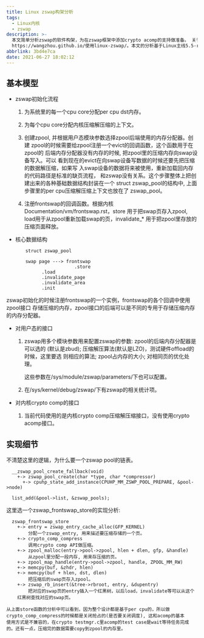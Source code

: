 ```yaml
---
title: Linux zswap构架分析
tags:
  - Linux内核
  - zswap
description: >-
  本文简单分析zswap的软件构架，为在zswap框架中添加crypto acomp的支持做准备。 关于zswap的基本介绍和使用可以参考:
  https://wangzhou.github.io/使用linux-zswap/。本文的分析基于Linux主线5.5-rc1。
abbrlink: 3bd4e7ca
date: 2021-06-27 18:02:12
---
```


基本模型
-----------

 - zswap初始化流程

     1. 为系统里的每一个cpu core分配per cpu dst内存。

     2. 为每个cpu core分配内核压缩解压缩的上下文。

     3. 创建zpool, 并根据用户态模块参数选择zpool后端使用的内存分配器。创建
        zpool的时候需要给zpool注册一个evict的回调函数，这个函数用于在zpool的
	后端内存分配器没有内存的时候, 把zpool里的压缩内存向swap设备写入。可以
	看到现在的evict在向swap设备写数据的时候还要先把压缩的数据解压缩，如果写
	入swap设备的数据将来被使用，重新加载回内存的代码路径是标准的缺页流程，
	和zswap没有关系。这个步骤整体上把创建出来的各种基础数据结构封装在一个
	struct zswap_pool的结构中, 上面步骤里的per cpu压缩解压缩上下文也放在了
	zswap_pool。

     4. 注册frontswap的回调函数。根据内核Documentation/vm/frontswap.rst，store
        用于把swap页存入zpool, load用于从zpool重新加载swap的页，invalidate_*
	用于把zpool里存放的压缩页面释放。

 - 核心数据结构
```
       struct zswap_pool

       swap page ---> frontswap
                         .store
			 .load
			 .invalidate_page
			 .invalidate_area
			 .init
```
   zswap初始化的时候注册frontswap的一个实例，frontswap的各个回调中使用zpool接口
   存储压缩的内存，zpool接口的后端可以是不同的专用于存储压缩内存的内存分配器。

 - 对用户态的接口

   1. zswap用多个模块参数用来配置zswap的参数: zpool的后端内存分配器是可以选的
      (默认是zbud); 压缩解压算法(默认是LZO)，测试硬件offload的时候，这里要选
      则相应的算法; zpool占内存的大小; 对相同页的优化处理。

      这些参数在/sys/module/zswap/parameters/下也可以配置。

   2. 在/sys/kernel/debug/zswap/下有zswap的相关统计项。

 - 对内核crypto comp的接口

   1. 当前代码使用的是内核crypto comp压缩解压缩接口，没有使用crypto acomp接口。

实现细节
-----------
  不清楚这里的逻辑，为什么要一个zswap pool的链表。
```
  __zswap_pool_create_fallback(void)
    +-> zswap_pool_create(char *type, char *compressor)
      +-> cpuhp_state_add_instance(CPUHP_MM_ZSWP_POOL_PREPARE, &pool->node)

  list_add(&pool->list, &zswap_pools);
```
  这里选一个zswap_frontswap_store的实现分析:
```
  zswap_frontswap_store
    +-> entry = zswap_entry_cache_alloc(GFP_KERNEL)
    	分配一个zswap_entry, 用来描述要压缩存储的一个页。
    +-> crypto_comp_compress
        调用crypto comp API做压缩。
    +-> zpool_malloc(entry->pool->zpool, hlen + dlen, gfp, &handle)
        从zpool里分配一段内存, 用来存压缩的页。
    +-> zpool_map_handle(entry->pool->zpool, handle, ZPOOL_MM_RW)
    +-> memcpy(buf, &zhdr, hlen)
    +-> memcpy(buf + hlen, dst, dlen)
        把压缩后的swap页存入zpool。
    +-> zswap_rb_insert(&tree->rbroot, entry, &dupentry)
        把对应的swap页的entry插入一个红黑树，以后load，invalidate等可以从这个
	红黑树查找对应的swap页。
```
    从上面store函数的分析中可以看到，因为整个设计都是基于per cpu的，所以做
    crypto_comp_compress的时候都是关闭抢占的(是否要关闭调度), 这和acomp的基本
    使用方式是不兼容的，在crypto testmgr.c里acomp的test case是wait等待任务完成
    的。还有一点，压缩完的数据需要copy到zpool的内存里。
